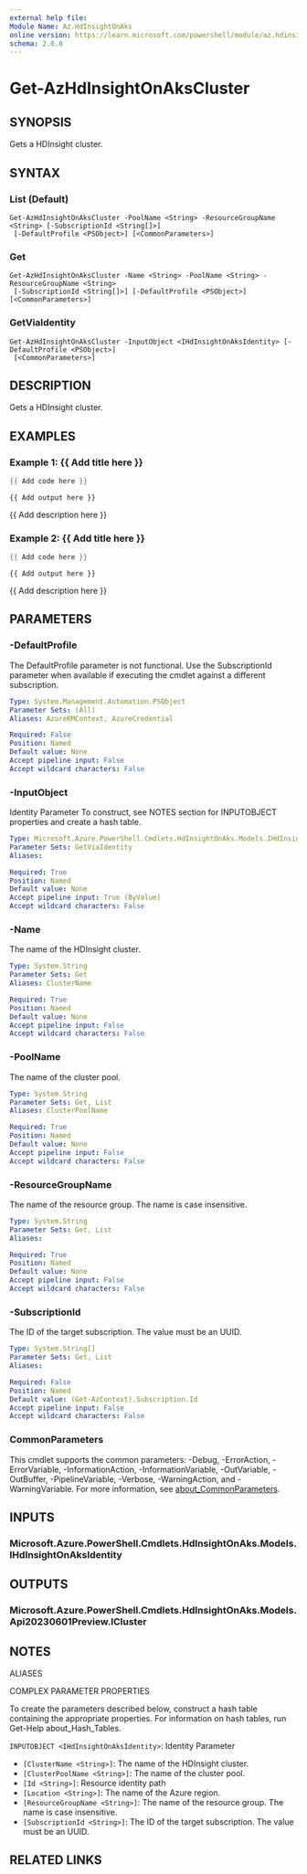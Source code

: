 ```yaml
---
external help file:
Module Name: Az.HdInsightOnAks
online version: https://learn.microsoft.com/powershell/module/az.hdinsightonaks/get-azhdinsightonakscluster
schema: 2.0.0
---
```


# Get-AzHdInsightOnAksCluster

## SYNOPSIS
Gets a HDInsight cluster.

## SYNTAX

### List (Default)
```
Get-AzHdInsightOnAksCluster -PoolName <String> -ResourceGroupName <String> [-SubscriptionId <String[]>]
 [-DefaultProfile <PSObject>] [<CommonParameters>]
```

### Get
```
Get-AzHdInsightOnAksCluster -Name <String> -PoolName <String> -ResourceGroupName <String>
 [-SubscriptionId <String[]>] [-DefaultProfile <PSObject>] [<CommonParameters>]
```

### GetViaIdentity
```
Get-AzHdInsightOnAksCluster -InputObject <IHdInsightOnAksIdentity> [-DefaultProfile <PSObject>]
 [<CommonParameters>]
```

## DESCRIPTION
Gets a HDInsight cluster.

## EXAMPLES

### Example 1: {{ Add title here }}
```powershell
{{ Add code here }}
```

```output
{{ Add output here }}
```

{{ Add description here }}

### Example 2: {{ Add title here }}
```powershell
{{ Add code here }}
```

```output
{{ Add output here }}
```

{{ Add description here }}

## PARAMETERS

### -DefaultProfile
The DefaultProfile parameter is not functional.
Use the SubscriptionId parameter when available if executing the cmdlet against a different subscription.

```yaml
Type: System.Management.Automation.PSObject
Parameter Sets: (All)
Aliases: AzureRMContext, AzureCredential

Required: False
Position: Named
Default value: None
Accept pipeline input: False
Accept wildcard characters: False
```

### -InputObject
Identity Parameter
To construct, see NOTES section for INPUTOBJECT properties and create a hash table.

```yaml
Type: Microsoft.Azure.PowerShell.Cmdlets.HdInsightOnAks.Models.IHdInsightOnAksIdentity
Parameter Sets: GetViaIdentity
Aliases:

Required: True
Position: Named
Default value: None
Accept pipeline input: True (ByValue)
Accept wildcard characters: False
```

### -Name
The name of the HDInsight cluster.

```yaml
Type: System.String
Parameter Sets: Get
Aliases: ClusterName

Required: True
Position: Named
Default value: None
Accept pipeline input: False
Accept wildcard characters: False
```

### -PoolName
The name of the cluster pool.

```yaml
Type: System.String
Parameter Sets: Get, List
Aliases: ClusterPoolName

Required: True
Position: Named
Default value: None
Accept pipeline input: False
Accept wildcard characters: False
```

### -ResourceGroupName
The name of the resource group.
The name is case insensitive.

```yaml
Type: System.String
Parameter Sets: Get, List
Aliases:

Required: True
Position: Named
Default value: None
Accept pipeline input: False
Accept wildcard characters: False
```

### -SubscriptionId
The ID of the target subscription.
The value must be an UUID.

```yaml
Type: System.String[]
Parameter Sets: Get, List
Aliases:

Required: False
Position: Named
Default value: (Get-AzContext).Subscription.Id
Accept pipeline input: False
Accept wildcard characters: False
```

### CommonParameters
This cmdlet supports the common parameters: -Debug, -ErrorAction, -ErrorVariable, -InformationAction, -InformationVariable, -OutVariable, -OutBuffer, -PipelineVariable, -Verbose, -WarningAction, and -WarningVariable. For more information, see [about_CommonParameters](http://go.microsoft.com/fwlink/?LinkID=113216).

## INPUTS

### Microsoft.Azure.PowerShell.Cmdlets.HdInsightOnAks.Models.IHdInsightOnAksIdentity

## OUTPUTS

### Microsoft.Azure.PowerShell.Cmdlets.HdInsightOnAks.Models.Api20230601Preview.ICluster

## NOTES

ALIASES

COMPLEX PARAMETER PROPERTIES

To create the parameters described below, construct a hash table containing the appropriate properties. For information on hash tables, run Get-Help about_Hash_Tables.


`INPUTOBJECT <IHdInsightOnAksIdentity>`: Identity Parameter
  - `[ClusterName <String>]`: The name of the HDInsight cluster.
  - `[ClusterPoolName <String>]`: The name of the cluster pool.
  - `[Id <String>]`: Resource identity path
  - `[Location <String>]`: The name of the Azure region.
  - `[ResourceGroupName <String>]`: The name of the resource group. The name is case insensitive.
  - `[SubscriptionId <String>]`: The ID of the target subscription. The value must be an UUID.

## RELATED LINKS

